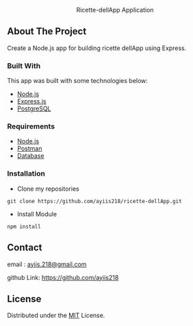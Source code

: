 <p align="center">
  <a height="100px">Ricette-dellApp Application</a>
</p>

<!-- ABOUT THE PROJECT -->
## About The Project
Create a Node.js app for building ricette dellApp using Express.

### Built With
This app was built with some technologies below:
- [Node.js](https://nodejs.org/en/)
- [Express.js](https://expressjs.com/)
- [PostgreSQL](https://www.postgresql.org/)

### Requirements
* [Node.js](https://nodejs.org/en/)
* [Postman](https://www.getpostman.com/)
* [Database](./blanja.sql)

### Installation
- Clone my repositories
```
git clone https://github.com/ayiis218/ricette-dellApp.git

```
- Install Module

```
npm install
```

## Contact

email : ayiis.218@gmail.com

github Link: https://github.com/ayiis218

## License
Distributed under the [MIT](/LICENSE) License.
